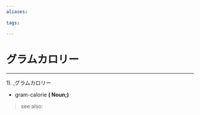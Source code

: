 ```yaml
---
aliases:
    
tags:
    
---
```


# グラムカロリー
---
1).
,グラムカロリー

- gram-calorie
**( Noun;)**
> see also: 
            